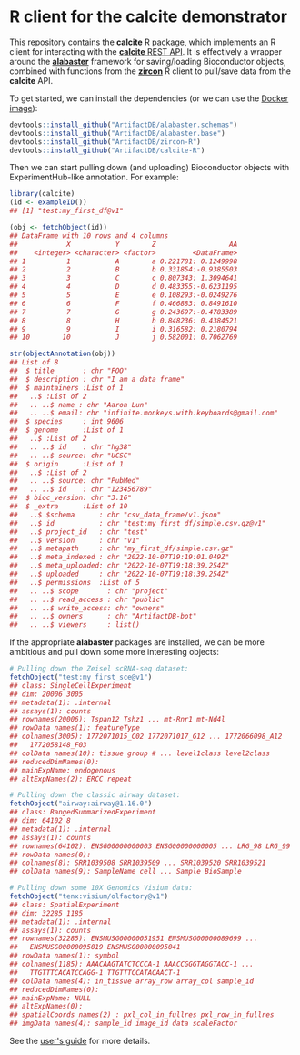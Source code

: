 # R client for the calcite demonstrator

This repository contains the **calcite** R package, which implements an R client for interacting with the [**calcite** REST API](https://github.com/ArtifactDB/calcite-worker).
It is effectively a wrapper around the [**alabaster**](https://github.com/ArtifactDB/alabaster.base) framework for saving/loading Bioconductor objects,
combined with functions from the [**zircon**](https://github.com/ArtifactDB/zircon-R) R client to pull/save data from the **calcite** API.

To get started, we can install the dependencies (or we can use the [Docker image](https://github.com/ArtifactDB/calcite-docker/pkgs/container/calcite-docker%2Fbuilder)):

```r
devtools::install_github("ArtifactDB/alabaster.schemas")
devtools::install_github("ArtifactDB/alabaster.base")
devtools::install_github("ArtifactDB/zircon-R")
devtools::install_github("ArtifactDB/calcite-R")
```

Then we can start pulling down (and uploading) Bioconductor objects with ExperimentHub-like annotation.
For example:

```r
library(calcite)
(id <- exampleID())
## [1] "test:my_first_df@v1"

(obj <- fetchObject(id))
## DataFrame with 10 rows and 4 columns
##            X           Y        Z                  AA
##    <integer> <character> <factor>         <DataFrame>
## 1          1           A        a 0.221781: 0.1249998
## 2          2           B        b 0.331854:-0.9385503
## 3          3           C        c 0.807343: 1.3094641
## 4          4           D        d 0.483355:-0.6231195
## 5          5           E        e 0.108293:-0.0249276
## 6          6           F        f 0.466883: 0.8491610
## 7          7           G        g 0.243697:-0.4783389
## 8          8           H        h 0.848236: 0.4384521
## 9          9           I        i 0.316582: 0.2180794
## 10        10           J        j 0.582001: 0.7062769

str(objectAnnotation(obj))
## List of 8
##  $ title       : chr "FOO"
##  $ description : chr "I am a data frame"
##  $ maintainers :List of 1
##   ..$ :List of 2
##   .. ..$ name : chr "Aaron Lun"
##   .. ..$ email: chr "infinite.monkeys.with.keyboards@gmail.com"
##  $ species     : int 9606
##  $ genome      :List of 1
##   ..$ :List of 2
##   .. ..$ id    : chr "hg38"
##   .. ..$ source: chr "UCSC"
##  $ origin      :List of 1
##   ..$ :List of 2
##   .. ..$ source: chr "PubMed"
##   .. ..$ id    : chr "123456789"
##  $ bioc_version: chr "3.16"
##  $ _extra      :List of 10
##   ..$ $schema      : chr "csv_data_frame/v1.json"
##   ..$ id           : chr "test:my_first_df/simple.csv.gz@v1"
##   ..$ project_id   : chr "test"
##   ..$ version      : chr "v1"
##   ..$ metapath     : chr "my_first_df/simple.csv.gz"
##   ..$ meta_indexed : chr "2022-10-07T19:19:01.049Z"
##   ..$ meta_uploaded: chr "2022-10-07T19:18:39.254Z"
##   ..$ uploaded     : chr "2022-10-07T19:18:39.254Z"
##   ..$ permissions  :List of 5
##   .. ..$ scope       : chr "project"
##   .. ..$ read_access : chr "public"
##   .. ..$ write_access: chr "owners"
##   .. ..$ owners      : chr "ArtifactDB-bot"
##   .. ..$ viewers     : list()
```

If the appropriate **alabaster** packages are installed, we can be more ambitious and pull down some more interesting objects:

```r
# Pulling down the Zeisel scRNA-seq dataset:
fetchObject("test:my_first_sce@v1")
## class: SingleCellExperiment
## dim: 20006 3005
## metadata(1): .internal
## assays(1): counts
## rownames(20006): Tspan12 Tshz1 ... mt-Rnr1 mt-Nd4l
## rowData names(1): featureType
## colnames(3005): 1772071015_C02 1772071017_G12 ... 1772066098_A12
##   1772058148_F03
## colData names(10): tissue group # ... level1class level2class
## reducedDimNames(0):
## mainExpName: endogenous
## altExpNames(2): ERCC repeat

# Pulling down the classic airway dataset:
fetchObject("airway:airway@1.16.0")
## class: RangedSummarizedExperiment
## dim: 64102 8
## metadata(1): .internal
## assays(1): counts
## rownames(64102): ENSG00000000003 ENSG00000000005 ... LRG_98 LRG_99
## rowData names(0):
## colnames(8): SRR1039508 SRR1039509 ... SRR1039520 SRR1039521
## colData names(9): SampleName cell ... Sample BioSample

# Pulling down some 10X Genomics Visium data:
fetchObject("tenx:visium/olfactory@v1")
## class: SpatialExperiment
## dim: 32285 1185
## metadata(1): .internal
## assays(1): counts
## rownames(32285): ENSMUSG00000051951 ENSMUSG00000089699 ...
##   ENSMUSG00000095019 ENSMUSG00000095041
## rowData names(1): symbol
## colnames(1185): AAACAAGTATCTCCCA-1 AAACCGGGTAGGTACC-1 ...
##   TTGTTTCACATCCAGG-1 TTGTTTCCATACAACT-1
## colData names(4): in_tissue array_row array_col sample_id
## reducedDimNames(0):
## mainExpName: NULL
## altExpNames(0):
## spatialCoords names(2) : pxl_col_in_fullres pxl_row_in_fullres
## imgData names(4): sample_id image_id data scaleFactor
```

See the [user's guide](https://artifactdb.github.io/calcite-R/articles/userguide.html) for more details. 
